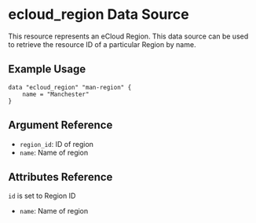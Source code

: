 # ecloud_region Data Source

This resource represents an eCloud Region. This data source can be used to retrieve the resource ID of a particular Region by name.

## Example Usage

```hcl
data "ecloud_region" "man-region" {
    name = "Manchester"
}
```

## Argument Reference

- `region_id`: ID of region
- `name`: Name of region


## Attributes Reference

`id` is set to Region ID

- `name`: Name of region